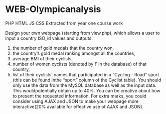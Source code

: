 # WEB-Olympicanalysis
PHP HTML JS CSS
Extracted from year one course work

Design your own webpage (starting from view.php), which allows a user to input a country ISO_id values and outputs:
1. the number of gold medals that the country won,
2. the country’s gold medal ranking amongst all the countries,
3. average BMI of their cyclists,
4. number of women cyclists (denoted by F in the database) of that country,
5. list of their cyclists’ names that participated in a “Cycling - Road” sport (this can be found inthe “sport” column of the Cyclist table).
You should only use the data from the MySQL database as well as the input data. This wouldpotentially obtain up to 40%.
You can be creative about how to present the requested information.
For extra marks, you could consider using AJAX and JSON to make your webpage more interactive(20% available for effective use of AJAX and JSON). 
